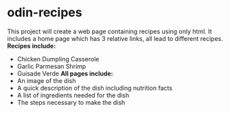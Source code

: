 # odin-recipes
This project will create a web page containing recipes using only html. 
It includes a home page which has 3 relative links, all lead to different recipes.
**Recipes include:** 
* Chicken Dumpling Casserole
* Garlic Parmesan Shrimp
* Guisade Verde
**All pages include:**
* An image of the dish
* A quick description of the dish including nutrition facts
* A list of ingredients needed for the dish
* The steps necessary to make the dish
